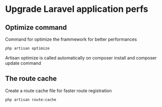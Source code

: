 # Upgrade Laravel application perfs

## Optimize command
Command for optimize the frammework for better performances

```bash
php artisan optimize
```

Artisan optimize is called automatically on composer install and composer update command

## The route cache
Create a route cache file for faster route registration

```bash
php artisan route:cache
```
